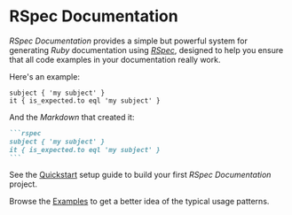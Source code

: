 # RSpec Documentation

_RSpec Documentation_ provides a simple but powerful system for generating _Ruby_ documentation using [_RSpec_](https://rspec.info/), designed to help you ensure that all code examples in your documentation really work.

Here's an example:

```rspec
subject { 'my subject' }
it { is_expected.to eql 'my subject' }
```

And the _Markdown_ that created it:

````markdown
```rspec
subject { 'my subject' }
it { is_expected.to eql 'my subject' }
```
````

See the [Quickstart](quickstart.html) setup guide to build your first _RSpec Documentation_ project.

Browse the [Examples](examples.html) to get a better idea of the typical usage patterns.
